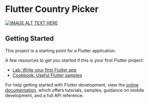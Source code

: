 # Flutter Country Picker

[![IMAGE ALT TEXT HERE](https://i.ytimg.com/vi/bh7yk5jnAFE/maxresdefault.jpg)](https://www.youtube.com/watch?v=bh7yk5jnAFE)

## Getting Started

This project is a starting point for a Flutter application.

A few resources to get you started if this is your first Flutter project:

- [Lab: Write your first Flutter app](https://docs.flutter.dev/get-started/codelab)
- [Cookbook: Useful Flutter samples](https://docs.flutter.dev/cookbook)

For help getting started with Flutter development, view the
[online documentation](https://docs.flutter.dev/), which offers tutorials,
samples, guidance on mobile development, and a full API reference.
